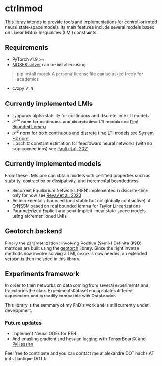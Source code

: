 # ctrlnmod
This libray intends to provide tools and implementations for control-oriented neural state-space models.
Its main features include several models based on Linear Matrix Inequalities (LMI) constraints.

## Requirements
* PyTorch v1.9 >=
* [MOSEK solver](https://www.mosek.com/) can be installed using
 > pip install mosek
  A personal license file can be asked freely for academics
* cvxpy v1.4

## Currently implemented LMIs
* Lyapunov alpha stability for continuous and discrete time LTI models
* $\mathcal{H}^\infty$  norm for continuous and discrete time LTI models see [Real Bounded Lemma](https://en.wikibooks.org/wiki/LMIs_in_Control/KYP_Lemmas/KYP_Lemma_(Bounded_Real_Lemma))
* $\mathcal{H}^2$ norm for both continuous and discrete time LTI models see [System H2 norm](https://en.wikibooks.org/wiki/LMIs_in_Control/pages/LMI_for_System_H2_Norm)
* Lipschitz constant estimation for feedfoward neural networks (with no skip connections) see [Pauli et al. 2021](https://arxiv.org/abs/2005.02929)

## Currently implemented models
From these LMIs one can obtain models with certified properties such as stability, contraction or dissipativity, and incremental boundedness
* Recurrent Equilibrium Networks (REN) implemented in dsicrete-time only for now see [Revay et al. 2023](https://arxiv.org/pdf/2104.05942)
* An incrementally bounded (and stable but not globally contractive) of [GrNSSM](https://arxiv.org/abs/2103.14516) based on real bounded lemma for Taylor Linearizations
* Parameterized Explicit and semi-Implicit linear state-space models using aforementioned LMIs


## Geotorch backend
Finally the parametrizations involving Positive (Semi-) Definite (PSD) matrices are built using the [geotorch](https://github.com/lezcano/geotorch) library.
Since the right inverse methods now involve solving a LMI, cvxpy is now needed, an extended version is then included in this library.


## Experiments framework
In order to train networks on data coming from several experiments and trajectories the class ExperimentsDataset encapsulates different experiments
and is readily compatible with DataLoader. 


This library is the summary of my PhD's work and is still currently under development. 

### Future updates
* Implement Neural ODEs for REN
* And enabling gradient and hessian logging with TensorBoardX and [PyHessian](https://github.com/amirgholami/PyHessian)

Feel free to contribute and you can contact me at alexandre DOT hache AT imt-atlantique DOT fr

